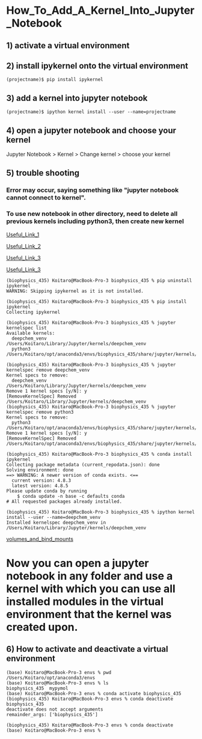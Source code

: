 # How_To_Add_A_Kernel_Into_Jupyter_Notebook

## 1) activate a virtual environment

## 2) install ipykernel onto the virtual environment
```
(projectname)$ pip install ipykernel
```
## 3) add a kernel into jupyter notebook
```
(projectname)$ ipython kernel install --user --name=projectname
```
## 4) open a jupyter notebook and choose your kernel
Jupyter Notebook > Kernel > Change kernel > choose your kernel

## 5) trouble shooting
### Error may occur, saying something like "jupyter notebook cannot connect to kernel".
### To use new notebook in other directory, need to delete all previous kernels including python3, then create new kernel
[Useful_Link_1](https://github.com/jupyter/notebook/issues/3481)


[Useful_Link_2](https://github.com/jupyter/notebook/issues/1558)


[Useful_Link_3](https://github.com/udacity/aind2-dl/issues/9)


[Useful_Link_3](https://stackoverflow.com/questions/42635310/remove-kernel-on-jupyter-notebook)


```
(biophysics_435) Koitaro@MacBook-Pro-3 biophysics_435 % pip uninstall ipykernel
WARNING: Skipping ipykernel as it is not installed.

(biophysics_435) Koitaro@MacBook-Pro-3 biophysics_435 % pip install ipykernel
Collecting ipykernel

(biophysics_435) Koitaro@MacBook-Pro-3 biophysics_435 % jupyter kernelspec list
Available kernels:
  deepchem_venv    /Users/Koitaro/Library/Jupyter/kernels/deepchem_venv
  python3          /Users/Koitaro/opt/anaconda3/envs/biophysics_435/share/jupyter/kernels/python3

(biophysics_435) Koitaro@MacBook-Pro-3 biophysics_435 % jupyter kernelspec remove deepchem_venv
Kernel specs to remove:
  deepchem_venv       	/Users/Koitaro/Library/Jupyter/kernels/deepchem_venv
Remove 1 kernel specs [y/N]: y
[RemoveKernelSpec] Removed /Users/Koitaro/Library/Jupyter/kernels/deepchem_venv
(biophysics_435) Koitaro@MacBook-Pro-3 biophysics_435 % jupyter kernelspec remove python3     
Kernel specs to remove:
  python3             	/Users/Koitaro/opt/anaconda3/envs/biophysics_435/share/jupyter/kernels/python3
Remove 1 kernel specs [y/N]: y
[RemoveKernelSpec] Removed /Users/Koitaro/opt/anaconda3/envs/biophysics_435/share/jupyter/kernels/python3

(biophysics_435) Koitaro@MacBook-Pro-3 biophysics_435 % conda install ipykernel
Collecting package metadata (current_repodata.json): done
Solving environment: done
==> WARNING: A newer version of conda exists. <==
  current version: 4.8.3
  latest version: 4.8.5
Please update conda by running
    $ conda update -n base -c defaults conda
# All requested packages already installed.

(biophysics_435) Koitaro@MacBook-Pro-3 biophysics_435 % ipython kernel install --user --name=deepchem_venv
Installed kernelspec deepchem_venv in /Users/Koitaro/Library/Jupyter/kernels/deepchem_venv

```
[volumes_and_bind_mounts](https://github.com/NoriKaneshige/How_To_Add_A_Kernel_Into_Jupyter_Notebook/blob/master/kernel_was_connected.png)
# Now you can open a jupyter notebook in any folder and use a kernel with which you can use all installed modules in the virtual environment that the kernel was created upon.

## 6) How to activate and deactivate a virtual environment
```
(base) Koitaro@MacBook-Pro-3 envs % pwd              
/Users/Koitaro/opt/anaconda3/envs
(base) Koitaro@MacBook-Pro-3 envs % ls
biophysics_435	mypymol
(base) Koitaro@MacBook-Pro-3 envs % conda activate biophysics_435 
(biophysics_435) Koitaro@MacBook-Pro-3 envs % conda deactivate biophysics_435 
deactivate does not accept arguments
remainder_args: ['biophysics_435']

(biophysics_435) Koitaro@MacBook-Pro-3 envs % conda deactivate
(base) Koitaro@MacBook-Pro-3 envs % 
```
